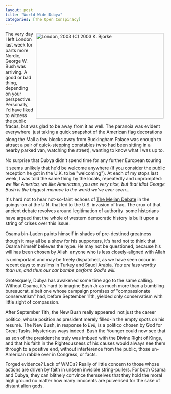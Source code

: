 ```yaml
---
layout: post
title: "World Wide Dubya"
categories: [The Open Conspiracy]
---
```

<a href="/photo/journal/VS0095.html"><img src="http://www.botzilla.com/bpix/VS0095.jpg" width=400 height=267 border=0 hspace=8 vspace=6 align="right" title="London, 2003 (C) 2003 K. Bjorke"></a>The very day I left London last week for parts more Nordic, George W. Bush was arriving. A good or bad thing, depending on your perspective. Personally, I'd have liked to witness the public fracas, but was glad to be away from it as well. The paranoia was evident everywhere &#151; just taking a quick snapshot of the American flag decorations along the Mall a few blocks away from Buckingham Palace was enough to attract a pair of quick-stepping constables (who had been sitting in a nearby parked van, watching the street), wanting to know what I was up to.

No surprise that Dubya didn't spend time for any further European touring &#151; it seems unlikely that he'd be welcome anywhere (if you consider the public reception he got in the U.K. to be "welcoming"). At each of my stops last week, I was told the same thing by the locals, repeatedly and unprompted: <i>we like America, we like Americans, you are very nice, but that idiot George Bush is the biggest menace to the world we've ever seen....</i>

It's hard not to hear not-so-faint echoes of <a href="http://www.wsu.edu:8080/~dee/GREECE/MELIAN.HTM" target="linkframe">The Melian Debate</a> in the goings-on at the U.N. that led to the U.S. invasion of Iraq. The crux of that ancient debate revolves around legitimation of authority &#151; some historians have argued that the whole of western democratic history is built upon a string of crises over this issue.

Osama bin-Laden paints himself in shades of pre-destined greatness &#151; though it may all be a show for his supporters, it's hard not to think that Osama himself believes the hype. He may not be questioned, because his will has been chosen by Allah &#151; anyone who is less closely-aligned with Allah is unimportant and may be freely dispatched, as we have seen occur in recent days to muslims in Turkey and Saudi Arabia. <i>You are less worthy than us, and thus our car bombs perform God's will.</i>

Grotesquely, Dubya has awakened some time ago to the same calling. Without Osama, it's hard to imagine Bush Jr as much more than a bumbling bureaucrat, albeit one whose campaign promises of "compassionate conservatism" had, before September 11th, yielded only conservatism with little sight of compassion.

After September 11th, the New Bush really appeared &#151; not just the career politico, whose position as president merely filled-in the empty spots on his resum&eacute;. The New Bush, in response to <i>Evil,</i> is a politico chosen by God for Great Tasks. Mysterious ways indeed &#151; Bush the Younger could now see that as son of the president he truly was imbued with the Divine Right of Kings, and that his faith in the Righteousness of his causes would always see them through to a positive end, without interference from the public, those un-American rabble over in Congress, or facts.

Forged evidence? Lack of WMDs? Really of little concern to those whose actions are driven by faith in unseen invisible string-pullers. For both Osama and Dubya, they can blithely convince themselves that they hold the moral high ground no matter how many innocents are pulverised for the sake of distant alien gods.


